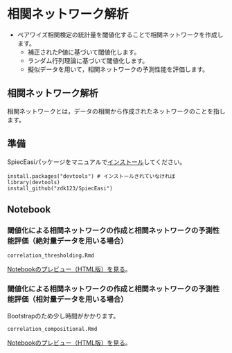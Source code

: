 # 相関ネットワーク解析
* ペアワイズ相関検定の統計量を閾値化することで相関ネットワークを作成します。
  * 補正されたP値に基づいて閾値化します。
  * ランダム行列理論に基づいて閾値化します。
  * 擬似データを用いて，相関ネットワークの予測性能を評価します。

## 相関ネットワーク解析
相関ネットワークとは，データの相関から作成されたネットワークのことを指します。

## 準備
SpiecEasiパッケージをマニュアルで[インストール](https://www.rdocumentation.org/packages/SpiecEasi/versions/0.1.4)してください。
```
install.packages("devtools") # インストールされていなければ
library(devtools)
install_github("zdk123/SpiecEasi")
```

## Notebook
### 閾値化による相関ネットワークの作成と相関ネットワークの予測性能評価（絶対量データを用いる場合）
```
correlation_thresholding.Rmd
```
[Notebookのプレビュー（HTML版）を見る](https://kztakemoto.github.io/network-analysis-in-biology/correlation_networks/correlation_thresholding.nb.html)。

### 閾値化による相関ネットワークの作成と相関ネットワークの予測性能評価（相対量データを用いる場合）
Bootstrapのため少し時間がかかります。
```
correlation_compositional.Rmd  
```
[Notebookのプレビュー（HTML版）を見る](https://kztakemoto.github.io/network-analysis-in-biology/correlation_networks/correlation_compositional.nb.html)。